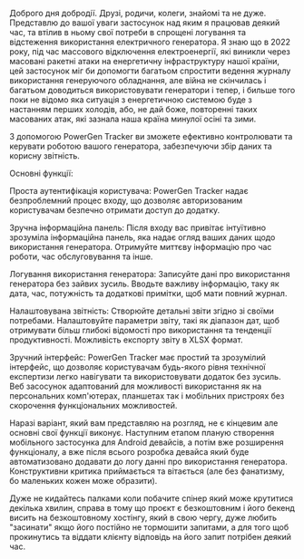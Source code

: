 Доброго дня добродії. Друзі, родичи, колеги, знайомі та не дуже. Представлю до
вашої уваги застосунок над яким я працював деякий час, та втілив в ньому свої
потреби в спрощені логування та відстеження використання електричного
генератора. Я знаю що в 2022 року, під час массового відключення електроенергії,
які виникли через масовані ракетні атаки на енергетичну інфраструктуру нашої
країни, цей застосунок міг би допомогти багатьом спростити ведення журналу
використання генеруючого обладнання, але війна не скінчилась і багатьом
доводиться використовувати генератори і тепер, і бильше того поки не відомо яка
ситуація з енергетичною системою буде з настанням перших холодів, або, не дай
боже, повторенні таких масованих атак, які зазнала наша країна минулої осіні та
зими.

З допомогою PowerGen Tracker ви зможете ефективно контролювати та керувати
роботою вашого генератора, забезпечуючи збір даних та корисну звітність.

Основні функції:

Проста аутентифікація користувача: PowerGen Tracker надає безпроблемний процес
входу, що дозволяє авторизованим користувачам безпечно отримати доступ до
додатку.

Зручна інформаційна панель: Після входу вас привітає інтуїтивно зрозуміла
інформаційна панель, яка надає огляд ваших даних щодо використання генератора.
Отримуйте миттєву інформацію про час роботи, час обслуговування та інше.

Логування використання генератора: Записуйте дані про використання генератора
без зайвих зусиль. Вводьте важливу інформацію, таку як дата, час, потужність та
додаткові примітки, щоб мати повний журнал.

Налаштовувана звітність: Створюйте детальні звіти згідно зі своїми потребами.
Налаштовуйте параметри звіту, такі як діапазон дат, щоб отримувати більш глибокі
відомості про використання та тенденції продуктивності. Можливість експорту
звіту в XLSX формат.

Зручний інтерфейс: PowerGen Tracker має простий та зрозумілий інтерфейс, що
дозволяє користувачам будь-якого рівня технічної експертизи легко навігувати та
використовувати додаток без зусиль. Веб засосунок адаптований для можливості
використання як на персональних комп'ютерах, планшетах так і мобільних пристроях
без скорочення функціональних можливостей.

Наразі варіант, який вам представляю на розгляд, не є кінцевим але основні свої
функції виконує. Наступним етапом планую створення мобільного застосунка для
Android девайсів, а потім вже розширення функціоналу, а вже після всього
розробка девайса який буде автоматизовано додавати до логу данні про
використання генератора. Конструктивни критика приймається та вітається (але без
фанатизму, бо маленьких кожен може образити).

Дуже не кидайтесь палками коли побачите спінер який може крутитися декілька
хвилин, справа в тому що проєкт є безкоштовним і його бекенд висить на
безкоштовному хостінгу, який в свою чергу, дуже любить "засинати" якщо його
постійно не тормошити запитами, а для того щоб прокинутись та віддати клієнту
відповідь на його запит потрібен деякий час.
